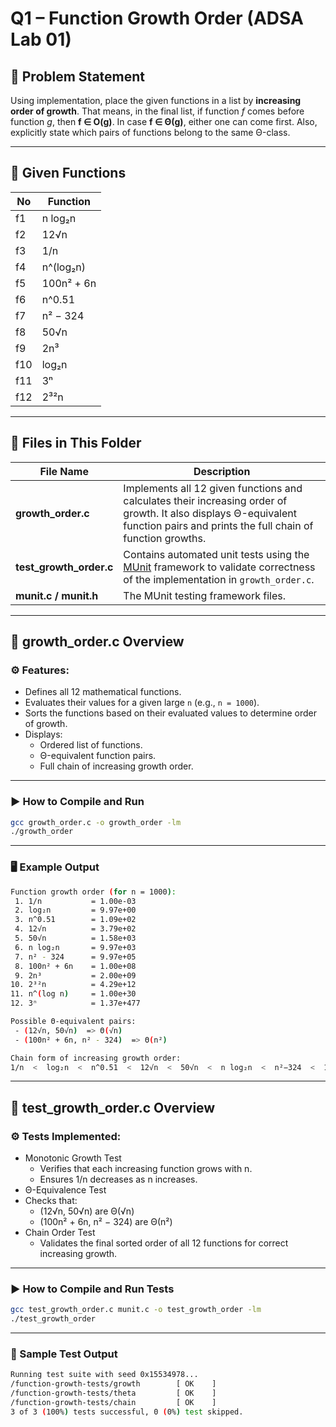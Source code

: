 # Q1 – Function Growth Order (ADSA Lab 01)

## 📘 Problem Statement
Using implementation, place the given functions in a list by **increasing order of growth**. That means, in the final list, if function *f* comes before function *g*, then **f ∈ O(g)**. In case **f ∈ Θ(g)**, either one can come first. Also, explicitly state which pairs of functions belong to the same Θ-class.

---

## 🧮 Given Functions

| No | Function |
|----|-----------|
| f1 | n log₂n |
| f2 | 12√n |
| f3 | 1/n |
| f4 | n^(log₂n) |
| f5 | 100n² + 6n |
| f6 | n^0.51 |
| f7 | n² − 324 |
| f8 | 50√n |
| f9 | 2n³ |
| f10 | log₂n |
| f11 | 3ⁿ |
| f12 | 2³²n |

---

## 📂 Files in This Folder

| File Name | Description |
|------------|-------------|
| **growth_order.c** | Implements all 12 given functions and calculates their increasing order of growth. It also displays Θ-equivalent function pairs and prints the full chain of function growths. |
| **test_growth_order.c** | Contains automated unit tests using the [MUnit](https://nemequ.github.io/munit/) framework to validate correctness of the implementation in `growth_order.c`. |
| **munit.c / munit.h** | The MUnit testing framework files. |

---

## 🧠 growth_order.c Overview

### ⚙️ Features:
- Defines all 12 mathematical functions.
- Evaluates their values for a given large `n` (e.g., `n = 1000`).
- Sorts the functions based on their evaluated values to determine order of growth.
- Displays:
  - Ordered list of functions.
  - Θ-equivalent function pairs.
  - Full chain of increasing growth order.

---

### ▶️ How to Compile and Run

```bash
gcc growth_order.c -o growth_order -lm
./growth_order  
```

---

### 🖥️ Example Output

```bash
Function growth order (for n = 1000):
 1. 1/n           = 1.00e-03
 2. log₂n         = 9.97e+00
 3. n^0.51        = 1.09e+02
 4. 12√n          = 3.79e+02
 5. 50√n          = 1.58e+03
 6. n log₂n       = 9.97e+03
 7. n² - 324      = 9.97e+05
 8. 100n² + 6n    = 1.00e+08
 9. 2n³           = 2.00e+09
10. 2³²n          = 4.29e+12
11. n^(log n)     = 1.00e+30
12. 3ⁿ            = 1.37e+477

Possible Θ-equivalent pairs:
 - (12√n, 50√n)  => Θ(√n)
 - (100n² + 6n, n² - 324)  => Θ(n²)

Chain form of increasing growth order:
1/n  <  log₂n  <  n^0.51  <  12√n  <  50√n  <  n log₂n  <  n²−324  <  100n²+6n  <  2n³  <  2³²n  <  n^(log n)  <  3ⁿ
```

---

## 🧪 test_growth_order.c Overview

### ⚙️ Tests Implemented:
- Monotonic Growth Test
  - Verifies that each increasing function grows with n.
  - Ensures 1/n decreases as n increases.
- Θ-Equivalence Test
- Checks that:
  - (12√n, 50√n) are Θ(√n)
  - (100n² + 6n, n² − 324) are Θ(n²)
- Chain Order Test
  - Validates the final sorted order of all 12 functions for correct increasing growth.

---

### ▶️ How to Compile and Run Tests

```bash
gcc test_growth_order.c munit.c -o test_growth_order -lm
./test_growth_order
```

---

### 🧾 Sample Test Output

```bash
Running test suite with seed 0x15534978...
/function-growth-tests/growth        [ OK    ]
/function-growth-tests/theta         [ OK    ]
/function-growth-tests/chain         [ OK    ]
3 of 3 (100%) tests successful, 0 (0%) test skipped.
```
